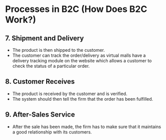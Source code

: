 # Processes in B2C (How Does B2C Work?)

## 7. Shipment and Delivery
- The product is then shipped to the customer.
- The customer can track the order/delivery as virtual malls have a delivery tracking module on the website which allows a customer to check the status of a particular order.

## 8. Customer Receives
- The product is received by the customer and is verified.
- The system should then tell the firm that the order has been fulfilled.

## 9. After-Sales Service
- After the sale has been made, the firm has to make sure that it maintains a good relationship with its customers.
